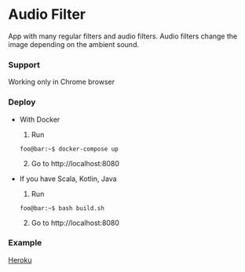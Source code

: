 # Audio Filter


App with many regular filters and audio filters. Audio filters change the image depending on the ambient sound.

### Support

Working only in Chrome browser

### Deploy

- With Docker
  1. Run
  ```console
  foo@bar:~$ docker-compose up
  ```

  2. Go to http://localhost:8080
- If you have Scala, Kotlin, Java
  1. Run
    ```console
    foo@bar:~$ bash build.sh
    ```

    2. Go to http://localhost:8080


### Example 

[Heroku](https://dokerplp-audio-filter.herokuapp.com)
